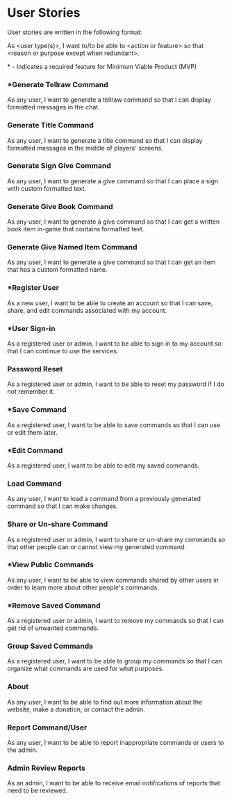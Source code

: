 # User Stories

User stories are written in the following format:

As &lt;user type(s)&gt;, I want to/to be able to &lt;action or feature&gt; so that &lt;reason or purpose except when redundant&gt;.

\* \- Indicates a required feature for Minimum Viable Product (MVP)

### *Generate Tellraw Command

As any user, I want to generate a tellraw command so that I can display formatted messages in the chat.

### Generate Title Command

As any user, I want to generate a title command so that I can display formatted messages in the middle of players' screens.

### Generate Sign Give Command

As any user, I want to generate a give command so that I can place a sign with custom formatted text.

### Generate Give Book Command

As any user, I want to generate a give command so that I can get a written book item in-game that contains formatted text.

### Generate Give Named Item Command

As any user, I want to generate a give command so that I can get an item that has a custom formatted name.

### *Register User

As a new user, I want to be able to create an account so that I can save, share, and edit commands associated with my
account.

### *User Sign-in

As a registered user or admin, I want to be able to sign in to my account so that I can continue to use the services.

### Password Reset

As a registered user or admin, I want to be able to reset my password if I do not remember it.

### *Save Command

As a registered user, I want to be able to save commands so that I can use or edit them later.

### *Edit Command

As a registered user, I want to be able to edit my saved commands.

### Load Command

As any user, I want to load a command from a previously generated command so that I can make changes.

### Share or Un-share Command

As a registered user or admin, I want to share or un-share my commands so that other people can or cannot view my
generated command.

### *View Public Commands

As any user, I want to be able to view commands shared by other users in order to learn more about other people's commands.

### *Remove Saved Command

As a registered user or admin, I want to remove my commands so that I can get rid of unwanted commands.

### Group Saved Commands

As a registered user, I want to be able to group my commands so that I can organize what commands are used for what
purposes.

### About

As any user, I want to be able to find out more information about the website, make a donation, or contact the admin.

### Report Command/User

As any user, I want to be able to report inappropriate commands or users to the admin.

### Admin Review Reports

As an admin, I want to be able to receive email notifications of reports that need to be reviewed.